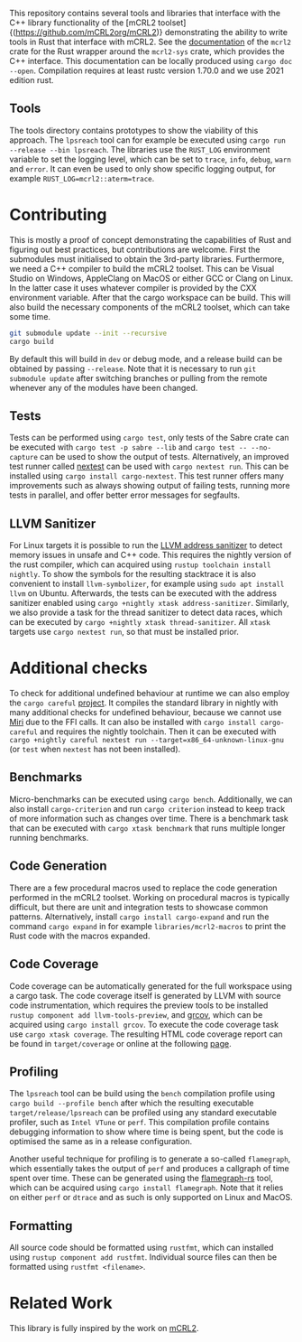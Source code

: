 This repository contains several tools and libraries that interface with the C++ library functionality of the [mCRL2 toolset]{(https://github.com/mCRL2org/mCRL2)} demonstrating the ability to write tools in Rust that interface with mCRL2. See the [documentation](https://mlaveaux.github.io/mCRL2-rust/mcrl2/index.html) of the `mcrl2` crate for the Rust wrapper around the `mcrl2-sys` crate, which provides the C++ interface. This documentation can be locally produced using `cargo doc --open`. Compilation requires at least rustc version 1.70.0 and we use 2021 edition rust.

## Tools

The tools directory contains prototypes to show the viability of this approach. The `lpsreach` tool can for example be executed using `cargo run --release --bin lpsreach`. The libraries use the `RUST_LOG` environment variable to set the logging level, which can be set to `trace`, `info`, `debug`, `warn` and `error`. It can even be used to only show specific logging output, for example `RUST_LOG=mcrl2::aterm=trace`.

# Contributing

This is mostly a proof of concept demonstrating the capabilities of Rust and figuring out best practices, but contributions are welcome.
First the submodules must initialised to obtain the 3rd-party libraries. Furthermore, we need a C++ compiler to build the mCRL2 toolset. This can be Visual Studio on Windows, AppleClang on MacOS or either GCC or Clang on Linux. In the latter case it uses whatever compiler is provided by the CXX environment variable. After that the cargo workspace can be build. This will also build the necessary components of the mCRL2 toolset, which can take some time.

```bash
git submodule update --init --recursive
cargo build
```

By default this will build in `dev` or debug mode, and a release build can be obtained by passing `--release`. Note that it is necessary to run `git submodule update` after switching branches or pulling from the remote whenever any of the modules have been changed.

## Tests

Tests can be performed using `cargo test`, only tests of the Sabre crate can be executed with `cargo test -p sabre --lib` and `cargo test -- --no-capture` can be used to show the output of tests. Alternatively, an improved test runner called [nextest](https://nexte.st/) can be used with `cargo nextest run`. This can be installed using `cargo install cargo-nextest`. This test runner offers many improvements such as always showing output of failing tests, running more tests in parallel, and offer better error messages for segfaults.

## LLVM Sanitizer

For Linux targets it is  possible to run the [LLVM address sanitizer](https://clang.llvm.org/docs/AddressSanitizer.html) to detect memory issues in unsafe and C++ code. This requires the nightly version of the rust compiler, which can acquired using `rustup toolchain install nightly`. To show the symbols for the resulting stacktrace it is also convenient to install `llvm-symbolizer`, for example using `sudo apt install llvm` on Ubuntu. Afterwards, the tests can be executed with the address sanitizer enabled using `cargo +nightly xtask address-sanitizer`. Similarly, we also provide a task for the thread sanitizer to detect data races, which can be executed by `cargo +nightly xtask thread-sanitizer`.
All `xtask` targets use `cargo nextest run`, so that must be installed prior. 

# Additional checks

To check for additional undefined behaviour at runtime we can also employ the `cargo careful` [project](https://github.com/RalfJung/cargo-careful). It compiles the standard library in nightly with many additional checks for undefined behaviour, because we cannot use [Miri](https://github.com/rust-lang/miri) due to the FFI calls. It can also be installed with `cargo install cargo-careful` and requires the nightly toolchain. Then it can be executed with `cargo +nightly careful nextest run --target=x86_64-unknown-linux-gnu` (or `test` when `nextest` has not been installed).

## Benchmarks

Micro-benchmarks can be executed using `cargo bench`. Additionally, we can also install `cargo-criterion` and run `cargo criterion` instead to keep track of more information such as changes over time. There is a benchmark task that can be executed with `cargo xtask benchmark` that runs multiple longer running benchmarks.

## Code Generation

There are a few procedural macros used to replace the code generation performed in the mCRL2 toolset. Working on procedural macros is typically difficult, but there are unit and integration tests to showcase common patterns. Alternatively, install `cargo install cargo-expand` and run the command `cargo expand` in for example `libraries/mcrl2-macros` to print the Rust code with the macros expanded.

## Code Coverage

Code coverage can be automatically generated for the full workspace using a cargo task. The code coverage itself is generated by LLVM with source code instrumentation, which requires the preview tools to be installed `rustup component add llvm-tools-preview`, and [grcov](https://github.com/mozilla/grcov), which can be acquired using `cargo install grcov`. To execute the code coverage task use `cargo xtask coverage`. The resulting HTML code coverage report can be found in `target/coverage` or online at the following [page](https://mlaveaux.github.io/mCRL2-rust/coverage/index.html). 

## Profiling

The `lpsreach` tool can be build using the `bench` compilation profile using `cargo build --profile bench` after which the resulting executable `target/release/lpsreach` can be profiled using any standard executable profiler, such as `Intel VTune` or `perf`. This compilation profile contains debugging information to show where time is being spent, but the code is optimised the same as in a release configuration.

Another useful technique for profiling is to generate a so-called `flamegraph`, which essentially takes the output of `perf` and produces a callgraph of time spent over time. These can be generated using the [flamegraph-rs](https://github.com/flamegraph-rs/flamegraph) tool, which can be acquired using `cargo install flamegraph`. Note that it relies on either `perf` or `dtrace` and as such is only supported on Linux and MacOS.

## Formatting

All source code should be formatted using `rustfmt`, which can installed using `rustup component add rustfmt`. Individual source files can then be formatted using `rustfmt <filename>`.

# Related Work

This library is fully inspired by the work on [mCRL2](https://github.com/mCRL2org/mCRL2).
